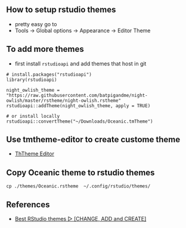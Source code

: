 ## How to setup rstudio themes

- pretty easy go to 
- Tools → Global options → Appearance → Editor Theme


## To add more themes
- first install `rstudioapi` and add themes that host in git 
```
# install.packages("rstudioapi")
library(rstudioapi)

night_owlish_theme = "https://raw.githubusercontent.com/batpigandme/night-owlish/master/rstheme/night-owlish.rstheme"
rstudioapi::addTheme(night_owlish_theme, apply = TRUE)

# or install locally 
rstudioapi::convertTheme("~/Downloads/Oceanic.tmTheme")
```

## Use tmtheme-editor to create custome theme
- [ThTheme Editor](https://tmtheme-editor.herokuapp.com/#!/editor/theme/Oceanic)

## Copy Oceanic theme to rstudio themes
```
cp ./themes/Oceanic.rstheme  ~/.config/rstudio/themes/
```

## References
- [Best RStudio themes ▷ [CHANGE, ADD and CREATE]](https://r-coder.com/rstudio-themes/)


